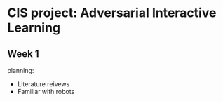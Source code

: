 # CIS project: Adversarial Interactive Learning
## Week 1
planning:
- Literature reivews
- Familiar with robots
